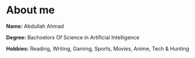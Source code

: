 # About me

**Name:** Abdullah Ahmad

**Degree:** Bachoelors Of Science in Artificial Intelligence

**Hobbies:** Reading, Writing, Gaming, Sports, Movies, Anime, Tech & Hunting
